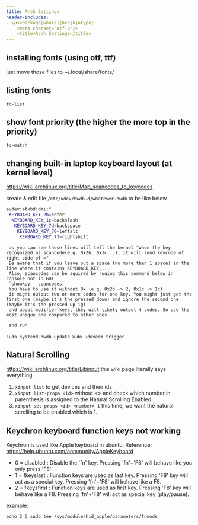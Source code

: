 ```yaml
---
title: Arch Settings
header-includes:
- \usepackage[whole]{bxcjkjatype}
	<meta charset="utf-8"/>
	<title>Arch Settings</title>
---
```


## installing fonts (using otf, ttf)
just move those files to ~/.local/share/fonts/

## listing fonts
`fc-list`

## show font priority (the higher the more top in the priority)
`fc-match`

## changing built-in laptop keyboard layout (at kernel level)
https://wiki.archlinux.org/title/Map_scancodes_to_keycodes

create & edit file `/etc/udev/hwdb.d/whatever.hwdb`
to be like below
```sh
evdev:atkbd:dmi:*
 KEYBOARD_KEY_2b=enter
  KEYBOARD_KEY_1c=backslash
   KEYBOARD_KEY_7d=backspace
    KEYBOARD_KEY_70=leftalt
	 KEYBOARD_KEY_73=rightshift
```
	 as you can see these lines will tell the kernel "when the key recognized as scancode(e.g. 0x2b, 0x1c...), it will send keycode of right side of ="
	 Be aware that if you leave out a space (no more than 1 space) in the line where it contains KEYBOARD_KEY_...
	 Also, scancodes can be aquired by runing this command below in console not in GUI
	 `showkey --scancodes`
	 You have to use it without 0x (e.g. 0x2b -> 2, 0x1c -> 1c)
	 it might output two or more codes for one key. You might just get the first one (maybe it's the pressed down) and ignore the second one (maybe it's the pressed up ig)
	 and about modifier keys, they will likely output 4 codes. So use the most unique one compared to other ones. 

	 and run
`sudo systemd-hwdb update`
`sudo udevadm trigger`  

## Natural Scrolling
https://wiki.archlinux.org/title/Libinput
this wiki page literally says everything.
1. `xinput list`
	to get devices and their ids
2. `xinput list-props <id>`
	without <> and check which number in parenthesis is assigned to the Natural Scrolling Enabled
3. `xinput set-props <id> <number> 1`
	this time, we want the natural scrolling to be enabled which is 1.

## Keychron keyboard function keys not working 

 Keychron is used like Apple keyboard in ubuntu:
  Reference: https://help.ubuntu.com/community/AppleKeyboard

* 0 = disabled : Disable the 'fn' key. Pressing 'fn'+'F8' will behave like you only press 'F8'
* 1 = fkeyslast : Function keys are used as last key. Pressing 'F8' key will act as a special key. Pressing 'fn'+'F8' will behave like a F8.
* 2 = fkeysfirst : Function keys are used as first key. Pressing 'F8' key will behave like a F8. Pressing 'fn'+'F8' will act as special key (play/pause).

example: 

`echo 2 | sudo tee /sys/module/hid_apple/parameters/fnmode`
